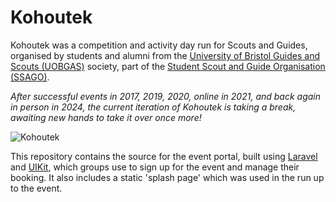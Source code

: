 # Kohoutek
Kohoutek was a competition and activity day run for Scouts and Guides, organised by students and alumni from the [University of Bristol Guides and Scouts (UOBGAS)](https://www.facebook.com/UoBGaS) society, part of the [Student Scout and Guide Organisation (SSAGO)](https://ssago.org).

*After successful events in 2017, 2019, 2020, online in 2021, and back again in person in 2024, the current iteration of Kohoutek is taking a break, awaiting new hands to take it over once more!*

![Kohoutek](splash.png)

This repository contains the source for the event portal, built using [Laravel](https://laravel.com/) and [UIKit](https://github.com/uikit/uikit), which groups use to sign up for the event and manage their booking. It also includes a static 'splash page' which was used in the run up to the event.
